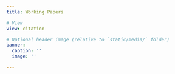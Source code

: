 ```yaml
---
title: Working Papers

# View
view: citation

# Optional header image (relative to `static/media/` folder)
banner:
  caption: ''
  image: ''

---
```

